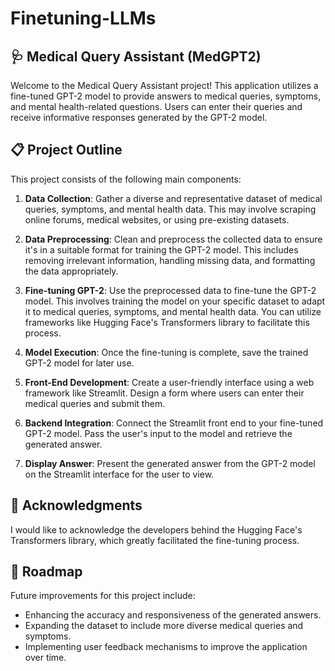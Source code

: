 # Finetuning-LLMs

## 🩺 Medical Query Assistant (MedGPT2)

Welcome to the Medical Query Assistant project! This application utilizes a fine-tuned GPT-2 model to provide answers to medical queries, symptoms, and mental health-related questions. Users can enter their queries and receive informative responses generated by the GPT-2 model.

## 📋 Project Outline

This project consists of the following main components:

1. **Data Collection**: Gather a diverse and representative dataset of medical queries, symptoms, and mental health data. This may involve scraping online forums, medical websites, or using pre-existing datasets.

2. **Data Preprocessing**: Clean and preprocess the collected data to ensure it's in a suitable format for training the GPT-2 model. This includes removing irrelevant information, handling missing data, and formatting the data appropriately.

3. **Fine-tuning GPT-2**: Use the preprocessed data to fine-tune the GPT-2 model. This involves training the model on your specific dataset to adapt it to medical queries, symptoms, and mental health data. You can utilize frameworks like Hugging Face's Transformers library to facilitate this process.

4. **Model Execution**: Once the fine-tuning is complete, save the trained GPT-2 model for later use.

5. **Front-End Development**: Create a user-friendly interface using a web framework like Streamlit. Design a form where users can enter their medical queries and submit them.

6. **Backend Integration**: Connect the Streamlit front end to your fine-tuned GPT-2 model. Pass the user's input to the model and retrieve the generated answer.

7. **Display Answer**: Present the generated answer from the GPT-2 model on the Streamlit interface for the user to view.


## 👏 Acknowledgments

I would like to acknowledge the developers behind the Hugging Face's Transformers library, which greatly facilitated the fine-tuning process.

## 🚀 Roadmap

Future improvements for this project include:

- Enhancing the accuracy and responsiveness of the generated answers.
- Expanding the dataset to include more diverse medical queries and symptoms.
- Implementing user feedback mechanisms to improve the application over time.
